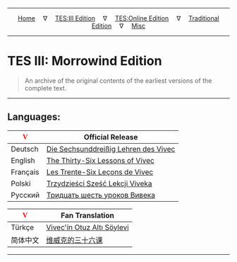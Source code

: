
---

<!-- CSS for local font files -->

<style>
@font-face {
    font-family: HayghinDaedric;
    src: url('../assets/fonts/ttf/HayghinDaedric.ttf') format('truetype');
    font-weight: medium;
    font-style: normal;
}
</style>

<!-- Jekyll Page Links -->

<center>
<a href="../index.html">Home</a>
&emsp;&nabla;&emsp;
<a href="index-tes3.html">TES:III Edition</a>
&emsp;&nabla;&emsp;
<a href="index-teso.html">TES:Online Edition</a>
&emsp;&nabla;&emsp;
<a href="index-traditional.html">Traditional Edition</a>
&emsp;&nabla;&emsp;
<a href="index-misc.html">Misc</a>
</center>

<!-- Markdown Body Below: -->

---

# TES III: Morrowind Edition

> An archive of the original contents of the earliest versions of the complete text.

---

## Languages:

| <span style="font-family:HayghinDaedric;color:red">V</span> | Official Release |
|----------|-------------------------------------------|
| Deutsch  | [Die Sechsunddreißig Lehren des Vivec][1] |
| English  | [The Thirty-Six Lessons of Vivec][2]      |
| Français | [Les Trente-Six Leçons de Vivec][3]       |
| Polski   | [Trzydzieści Sześć Lekcji Viveka][4]      |
| Русский  | [Тридцать шесть уроков Вивека][5]         |

[1]: tes3-official/index-tes3_deutsch.md
[2]: tes3-official/index-tes3_english.md
[3]: tes3-official/index-tes3_francais.md
[4]: tes3-official/index-tes3_polski.md
[5]: tes3-official/index-tes3_russkij.md

| <span style="font-family:HayghinDaedric;color:red">V</span> | Fan Translation |
|--------|---------------------------------|
| Türkçe | [Vivec'in Otuz Altı Söylevi][6] |
| 简体中文 | [维威克的三十六课][7] |

[6]: fanmade/index-tes3_turkce.md
[7]: fanmade/index-tes3_zhong1wen2.md

---

